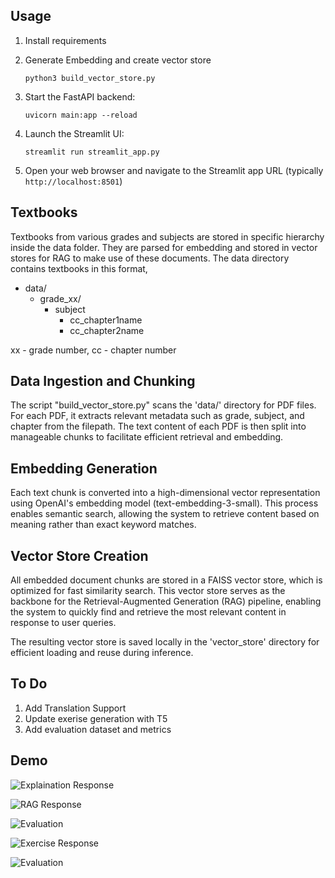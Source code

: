 

## Usage

1. Install requirements
   
2. Generate Embedding and create vector store
   ```
   python3 build_vector_store.py
   ```

3. Start the FastAPI backend:
   ```
   uvicorn main:app --reload
   ```

4. Launch the Streamlit UI:
   ```
   streamlit run streamlit_app.py
   ```

5. Open your web browser and navigate to the Streamlit app URL (typically `http://localhost:8501`)

## Textbooks
Textbooks from various grades and subjects are stored in specific hierarchy inside the data folder. They are parsed for embedding and stored in vector stores for RAG to make use of these documents. The data directory contains textbooks in this format,

* data/
  * grade_xx/
    * subject
      * cc_chapter1name
      * cc_chapter2name

xx - grade number, cc - chapter number

## Data Ingestion and Chunking
The script "build_vector_store.py" scans the 'data/' directory for PDF files. For each PDF, it extracts relevant metadata such as grade, subject, and chapter from the filepath. The text content of each PDF is then split into manageable chunks to facilitate efficient retrieval and embedding.

## Embedding Generation
Each text chunk is converted into a high-dimensional vector representation using OpenAI's embedding model (text-embedding-3-small). This process enables semantic search, allowing the system to retrieve content based on meaning rather than exact keyword matches.

## Vector Store Creation
All embedded document chunks are stored in a FAISS vector store, which is optimized for fast similarity search. This vector store serves as the backbone for the Retrieval-Augmented Generation (RAG) pipeline, enabling the system to quickly find and retrieve the most relevant content in response to user queries.

The resulting vector store is saved locally in the 'vector_store' directory for efficient loading and reuse during inference.

## To Do
1. Add Translation Support
2. Update exerise generation with T5
3. Add evaluation dataset and metrics

## Demo

![Explaination Response](Demo/Explaination.jpg)

![RAG Response](Demo/sources.jpg)

![Evaluation](Demo/Translation.jpg)

![Exercise Response](Demo/quiz.jpg)

![Evaluation](Demo/Evaluation.jpg)
